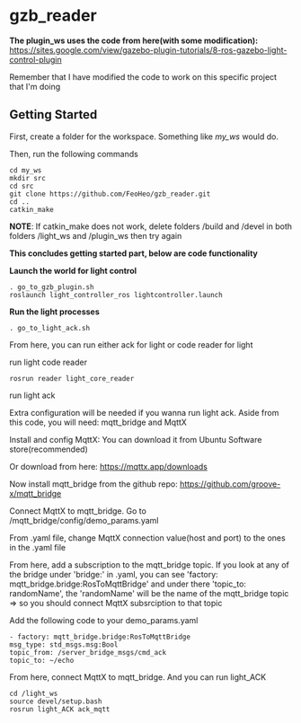 # gzb_reader 


**The plugin_ws uses the code from here(with some modification):** 
https://sites.google.com/view/gazebo-plugin-tutorials/8-ros-gazebo-light-control-plugin

Remember that I have modified the code to work on this specific project that I'm doing

## **Getting Started**
First, create a folder for the workspace. Something like *my_ws* would do.

Then, run the following commands

    cd my_ws
    mkdir src
    cd src
    git clone https://github.com/FeoHeo/gzb_reader.git
    cd ..
    catkin_make
**NOTE**: If catkin_make does not work, delete folders /build and /devel in both folders /light_ws and /plugin_ws then try again


**This concludes getting started part, below are code functionality**



**Launch the world for light control**

    . go_to_gzb_plugin.sh
    roslaunch light_controller_ros lightcontroller.launch

**Run the light processes**

    . go_to_light_ack.sh
From here, you can run either ack for light or code reader for light

run light code reader

    rosrun reader light_core_reader


run light ack 

Extra configuration will be needed if you wanna run light ack. Aside from this code, you will need: mqtt_bridge and MqttX

Install and config MqttX: You can download it from Ubuntu Software store(recommended) 

Or download from here: https://mqttx.app/downloads

Now install mqtt_bridge from the github repo: https://github.com/groove-x/mqtt_bridge

Connect MqttX to mqtt_bridge. Go to /mqtt_bridge/config/demo_params.yaml

From .yaml file, change MqttX connection value(host and port) to the ones in the .yaml file

From here, add a subscription to the mqtt_bridge topic. If you look at any of the bridge under 'bridge:' in .yaml, you can see 'factory: mqtt_bridge.bridge:RosToMqttBridge' and under there 'topic_to: randomName', the 'randomName' will be the name of the mqtt_bridge topic => so you should connect MqttX subsrciption to that topic


Add the following code to your demo_params.yaml

    - factory: mqtt_bridge.bridge:RosToMqttBridge
    msg_type: std_msgs.msg:Bool
    topic_from: /server_bridge_msgs/cmd_ack
    topic_to: ~/echo

From here, connect MqttX to mqtt_bridge. And you can run light_ACK

    cd /light_ws
    source devel/setup.bash
    rosrun light_ACK ack_mqtt



